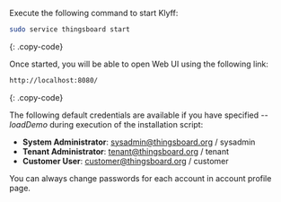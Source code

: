 
Execute the following command to start Klyff:

```bash
sudo service thingsboard start
```
{: .copy-code}
 
Once started, you will be able to open Web UI using the following link:

```bash
http://localhost:8080/
```
{: .copy-code}

The following default credentials are available if you have specified *--loadDemo* during execution of the installation script:

- **System Administrator**: sysadmin@thingsboard.org / sysadmin
- **Tenant Administrator**: tenant@thingsboard.org / tenant
- **Customer User**: customer@thingsboard.org / customer

You can always change passwords for each account in account profile page.